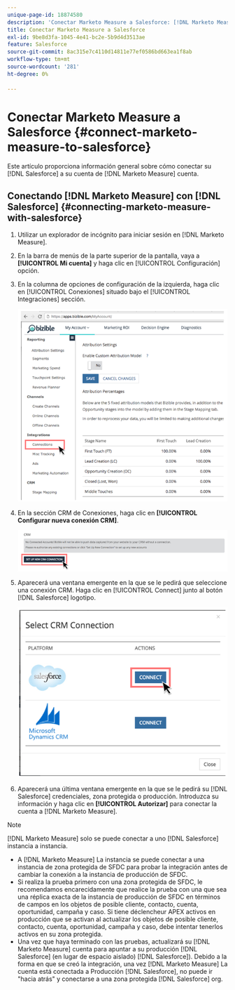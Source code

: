 ```yaml
---
unique-page-id: 18874580
description: 'Conectar Marketo Measure a Salesforce: [!DNL Marketo Measure] - Documentación del producto'
title: Conectar Marketo Measure a Salesforce
exl-id: 9be8d3fa-1045-4e41-bc2e-5b9d4d3513ae
feature: Salesforce
source-git-commit: 8ac315e7c4110d14811e77ef0586bd663ea1f8ab
workflow-type: tm+mt
source-wordcount: '281'
ht-degree: 0%

---
```


# Conectar Marketo Measure a Salesforce {#connect-marketo-measure-to-salesforce}

Este artículo proporciona información general sobre cómo conectar su [!DNL Salesforce] a su cuenta de [!DNL Marketo Measure] cuenta.

## Conectando [!DNL Marketo Measure] con [!DNL Salesforce] {#connecting-marketo-measure-with-salesforce}

1. Utilizar un explorador de incógnito para iniciar sesión en [!DNL Marketo Measure].

1. En la barra de menús de la parte superior de la pantalla, vaya a **[!UICONTROL Mi cuenta]** y haga clic en [!UICONTROL Configuración] opción.

1. En la columna de opciones de configuración de la izquierda, haga clic en [!UICONTROL Conexiones] situado bajo el [!UICONTROL Integraciones] sección.

   ![](assets/1.png)

1. En la sección CRM de Conexiones, haga clic en **[!UICONTROL Configurar nueva conexión CRM]**.

   ![](assets/2.png)

1. Aparecerá una ventana emergente en la que se le pedirá que seleccione una conexión CRM. Haga clic en [!UICONTROL Connect] junto al botón [!DNL Salesforce] logotipo.

   ![](assets/3.png)

1. Aparecerá una última ventana emergente en la que se le pedirá su [!DNL Salesforce] credenciales, zona protegida o producción. Introduzca su información y haga clic en **[!UICONTROL Autorizar]** para conectar la cuenta a [!DNL Marketo Measure].

>[!NOTE]
>
>[!DNL Marketo Measure] solo se puede conectar a uno [!DNL Salesforce] instancia a instancia.
>
>* A [!DNL Marketo Measure] La instancia se puede conectar a una instancia de zona protegida de SFDC para probar la integración antes de cambiar la conexión a la instancia de producción de SFDC.
>* Si realiza la prueba primero con una zona protegida de SFDC, le recomendamos encarecidamente que realice la prueba con una que sea una réplica exacta de la instancia de producción de SFDC en términos de campos en los objetos de posible cliente, contacto, cuenta, oportunidad, campaña y caso. Si tiene déclencheur APEX activos en producción que se activan al actualizar los objetos de posible cliente, contacto, cuenta, oportunidad, campaña y caso, debe intentar tenerlos activos en su zona protegida.
>* Una vez que haya terminado con las pruebas, actualizará su [!DNL Marketo Measure] cuenta para apuntar a su producción [!DNL Salesforce] (en lugar de espacio aislado) [!DNL Salesforce]). Debido a la forma en que se creó la integración, una vez [!DNL Marketo Measure] La cuenta está conectada a Producción [!DNL Salesforce], no puede ir &quot;hacia atrás&quot; y conectarse a una zona protegida [!DNL Salesforce] org.

